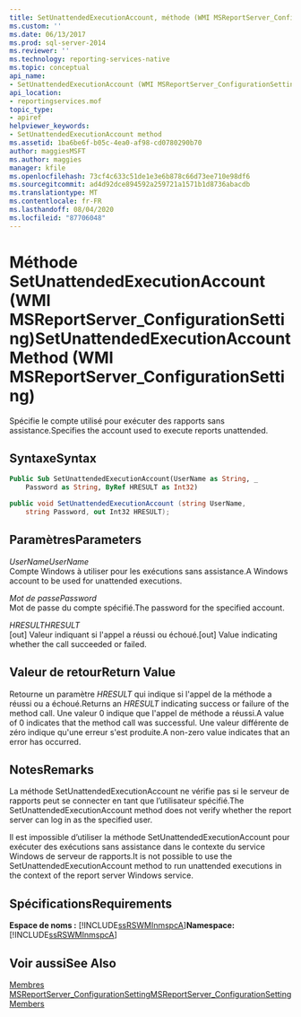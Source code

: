 ```yaml
---
title: SetUnattendedExecutionAccount, méthode (WMI MSReportServer_ConfigurationSetting) | Microsoft Docs
ms.custom: ''
ms.date: 06/13/2017
ms.prod: sql-server-2014
ms.reviewer: ''
ms.technology: reporting-services-native
ms.topic: conceptual
api_name:
- SetUnattendedExecutionAccount (WMI MSReportServer_ConfigurationSetting Class)
api_location:
- reportingservices.mof
topic_type:
- apiref
helpviewer_keywords:
- SetUnattendedExecutionAccount method
ms.assetid: 1ba6be6f-b05c-4ea0-af98-cd0780290b70
author: maggiesMSFT
ms.author: maggies
manager: kfile
ms.openlocfilehash: 73cf4c633c51de1e3e6b878c66d73ee710e98df6
ms.sourcegitcommit: ad4d92dce894592a259721a1571b1d8736abacdb
ms.translationtype: MT
ms.contentlocale: fr-FR
ms.lasthandoff: 08/04/2020
ms.locfileid: "87706048"
---
```

# <a name="setunattendedexecutionaccount-method-wmi-msreportserver_configurationsetting"></a><span data-ttu-id="b5807-102">Méthode SetUnattendedExecutionAccount (WMI MSReportServer_ConfigurationSetting)</span><span class="sxs-lookup"><span data-stu-id="b5807-102">SetUnattendedExecutionAccount Method (WMI MSReportServer_ConfigurationSetting)</span></span>
  <span data-ttu-id="b5807-103">Spécifie le compte utilisé pour exécuter des rapports sans assistance.</span><span class="sxs-lookup"><span data-stu-id="b5807-103">Specifies the account used to execute reports unattended.</span></span>  
  
## <a name="syntax"></a><span data-ttu-id="b5807-104">Syntaxe</span><span class="sxs-lookup"><span data-stu-id="b5807-104">Syntax</span></span>  
  
```vb  
Public Sub SetUnattendedExecutionAccount(UserName as String, _  
    Password as String, ByRef HRESULT as Int32)  
```  
  
```csharp  
public void SetUnattendedExecutionAccount (string UserName,   
    string Password, out Int32 HRESULT);  
```  
  
## <a name="parameters"></a><span data-ttu-id="b5807-105">Paramètres</span><span class="sxs-lookup"><span data-stu-id="b5807-105">Parameters</span></span>  
 <span data-ttu-id="b5807-106">*UserName*</span><span class="sxs-lookup"><span data-stu-id="b5807-106">*UserName*</span></span>  
 <span data-ttu-id="b5807-107">Compte Windows à utiliser pour les exécutions sans assistance.</span><span class="sxs-lookup"><span data-stu-id="b5807-107">A Windows account to be used for unattended executions.</span></span>  
  
 <span data-ttu-id="b5807-108">*Mot de passe*</span><span class="sxs-lookup"><span data-stu-id="b5807-108">*Password*</span></span>  
 <span data-ttu-id="b5807-109">Mot de passe du compte spécifié.</span><span class="sxs-lookup"><span data-stu-id="b5807-109">The password for the specified account.</span></span>  
  
 <span data-ttu-id="b5807-110">*HRESULT*</span><span class="sxs-lookup"><span data-stu-id="b5807-110">*HRESULT*</span></span>  
 <span data-ttu-id="b5807-111">[out] Valeur indiquant si l'appel a réussi ou échoué.</span><span class="sxs-lookup"><span data-stu-id="b5807-111">[out] Value indicating whether the call succeeded or failed.</span></span>  
  
## <a name="return-value"></a><span data-ttu-id="b5807-112">Valeur de retour</span><span class="sxs-lookup"><span data-stu-id="b5807-112">Return Value</span></span>  
 <span data-ttu-id="b5807-113">Retourne un paramètre *HRESULT* qui indique si l'appel de la méthode a réussi ou a échoué.</span><span class="sxs-lookup"><span data-stu-id="b5807-113">Returns an *HRESULT* indicating success or failure of the method call.</span></span> <span data-ttu-id="b5807-114">Une valeur 0 indique que l'appel de méthode a réussi.</span><span class="sxs-lookup"><span data-stu-id="b5807-114">A value of 0 indicates that the method call was successful.</span></span> <span data-ttu-id="b5807-115">Une valeur différente de zéro indique qu'une erreur s'est produite.</span><span class="sxs-lookup"><span data-stu-id="b5807-115">A non-zero value indicates that an error has occurred.</span></span>  
  
## <a name="remarks"></a><span data-ttu-id="b5807-116">Notes</span><span class="sxs-lookup"><span data-stu-id="b5807-116">Remarks</span></span>  
 <span data-ttu-id="b5807-117">La méthode SetUnattendedExecutionAccount ne vérifie pas si le serveur de rapports peut se connecter en tant que l’utilisateur spécifié.</span><span class="sxs-lookup"><span data-stu-id="b5807-117">The SetUnattendedExecutionAccount method does not verify whether the report server can log in as the specified user.</span></span>  
  
 <span data-ttu-id="b5807-118">Il est impossible d’utiliser la méthode SetUnattendedExecutionAccount pour exécuter des exécutions sans assistance dans le contexte du service Windows de serveur de rapports.</span><span class="sxs-lookup"><span data-stu-id="b5807-118">It is not possible to use the SetUnattendedExecutionAccount method to run unattended executions in the context of the report server Windows service.</span></span>  
  
## <a name="requirements"></a><span data-ttu-id="b5807-119">Spécifications</span><span class="sxs-lookup"><span data-stu-id="b5807-119">Requirements</span></span>  
 <span data-ttu-id="b5807-120">**Espace de noms :** [!INCLUDE[ssRSWMInmspcA](../../includes/ssrswminmspca-md.md)]</span><span class="sxs-lookup"><span data-stu-id="b5807-120">**Namespace:** [!INCLUDE[ssRSWMInmspcA](../../includes/ssrswminmspca-md.md)]</span></span>  
  
## <a name="see-also"></a><span data-ttu-id="b5807-121">Voir aussi</span><span class="sxs-lookup"><span data-stu-id="b5807-121">See Also</span></span>  
 [<span data-ttu-id="b5807-122">Membres MSReportServer_ConfigurationSetting</span><span class="sxs-lookup"><span data-stu-id="b5807-122">MSReportServer_ConfigurationSetting Members</span></span>](msreportserver-configurationsetting-members.md)  
  
  
